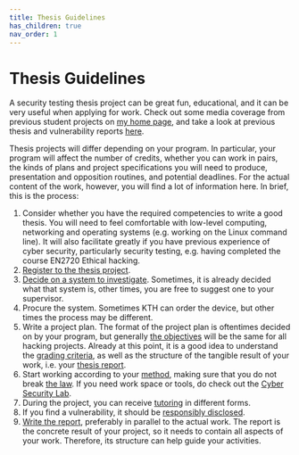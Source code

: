 ```yaml
---
title: Thesis Guidelines
has_children: true
nav_order: 1
---
```


# Thesis Guidelines

A security testing thesis project can be great fun, educational, and it can be very useful when applying for work. Check out some media coverage from previous student projects on [my home page](https://www.kth.se/profile/pontusj), and take a look at previous thesis and vulnerability reports [here](https://www.kth.se/nse/research/software-systems-architecture-and-security/projects/ethical-hacking-1.914053).

Thesis projects will differ depending on your program. In particular, your program will affect the number of credits, whether you can work in pairs, the kinds of plans and project specifications you will need to produce, presentation and opposition routines, and potential deadlines. For the actual content of the work, however, you will find a lot of information here. In brief, this is the process: 
1. Consider whether you have the required competencies to write a good thesis. You will need to feel comfortable with low-level computing, networking and operating systems (e.g. working on the Linux command line). It will also facilitate greatly if you have previous experience of cyber security, particularly security testing, e.g. having completed the course EN2720 Ethical hacking.
1. [Register to the thesis project](registration.html).
1. [Decide on a system to investigate](choice_of_system.html). Sometimes, it is already decided what that system is, other times, you are free to suggest one to your supervisor. 
1. Procure the system. Sometimes KTH can order the device, but other times the process may be different. 
1. Write a project plan. The format of the project plan is oftentimes decided on by your program, but generally [the objectives](objective.html) will be the same for all hacking projects. Already at this point, it is a good idea to understand the [grading criteria](grading_criteria.html), as well as the structure of the tangible result of your work, i.e. your [thesis report](thesis_report.html).  
1. Start working according to your [method](method.html), making sure that you do not break [the law](the_law.html). If you need work space or tools, do check out the [Cyber Security Lab](lab.html).
1. During the project, you can receive [tutoring](tutoring.html) in different forms.
1. If you find a vulnerability, it should be [responsibly disclosed](responsible_disclosure.html).
1. [Write the report](thesis_report.html), preferably in parallel to the actual work. The report is the concrete result of your project, so it needs to contain all aspects of your work. Therefore, its structure can help guide your activities. 

